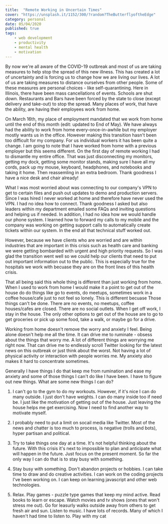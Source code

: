 ```yaml
---
title:  "Remote Working in Uncertain Times" 
cover: "https://unsplash.it/1152/300/?random?TheButterflyoftheEdge"
category: personal
date: 05/04/2020
published: true
tags:
    - web development
    - productivity
    - mental health
    - motivation
---
```


By now we're all aware of the COVID-19 outbreak and most of us are taking measures to help stop the spread of this new illness. This has created a lot of uncertainty and is forcing us to change how we are living our lives. A lot of us are taking measures to distance ourselves from other people. Some of these measures are personal choices - like self-quarantining. Here in Illinois, there have been mass cancellations of events. Schools are shut down. Restaurants and Bars have been forced by the state to close (except delivery and take-out) to stop the spread. Many places of work, that have the ability, are having their employees work from home. 

On March 16th, my place of employment mandated that we work from home until the end of this month (edit: updated to End of May). We have always had the ability to work from home every-once-in-awhile but my employer mostly wants us in the office. However making this transition hasn't been too difficult for my company. For us individual workers it has been quite a change. I am going to note that I have worked from home with a previous employer but this seems different. On the first day of remote working I had to dismantle my entire office. That was just disconnecting my monitors, getting my dock, getting some monitor stands, making sure I have all my cords, pack up my mouse, keyboard, headphones, and notebooks and taking it home. Then reassemling in an extra bedroom. Thank goodness I have a nice desk and chair already!

What I was most worried about was connecting to our company's VPN to get to certain files and push out updates to demo and production servers. Since I was hired I never worked at home and therefore have never used the VPN. I had no idea how to connect. Thank goodness I asked but also leaders within my department emailed some FAQs and inviting questions and helping us if needed. In addition, I had no idea how we would handle our phone system. I learned how to forward my calls to my mobile and the company was working on getting support calls to automatically create tickets within our system. In the end all that technical stuff worked out.

However, because we have clients who are worried and are within industries that are important in this crisis such as health care and banking we were getting bombarded with urgent and high priority requests. So I was glad the transition went well so we could help our clients that need to put out important information out to the public. This is especially true for the hospitals we work with becuase they are on the front lines of this health crisis.

That all being said this whole thing is different than just working from home. When I used to work from home I would make it a point to get out of the house do do things like go to events, do meetups, sometimes work in a coffee house/cafe just to not feel so lonely. This is different becuase Those things can't be done. There are no events, no meetups, coffee houses/cafes are closed. There are no social outlets. When I get off work, I stay in the house. The only other options to get out of the house are to go to get groceries or pick up some food, take a walk, or maybe go for a drive. 

Working from home doesn't remove the worry and anxiety I feel. Being alone doesn't help me all the time. It can drive me to ruminate - obsess about the things that worry me. A lot of different things are worrying me right now. That can drive me to endlessly scroll Twitter looking for the latest news on this outbreak or just think about the worst. Not having a lot of physical activity or interaction with people worries me. My anxiety also makes it hard to concentrate sometimes.

Generally I have things I do that keep me from rumination and ease my anxiety and some of those things I can't do like I have been. I have to figure out new things. What are some new things I can do?

1. I can't go to the gym to do my workouts. However, if it's nice I can do many outside. I just don't have weights. I can do many inside too if need be. I just like the motivation of getting out of the house. Just leaving the house helps me get exercising. Now I need to find another way to motivate myself.

2. I probably need to put a limit on socail media like Twitter. Most of the news and chatter is too much to process, is negative (trolls and bots), hyper partisan and political. 

3. Try to take things one day at a time. It's not helpful thinking about the future. With this crisis it's next to impossible to plan and anticipate what will happen in the future. Just focus on the present moment. So far the only way I can do that is to stay busy with something.

4. Stay busy with something. Don't abandon projects or hobbies. I can take time to draw and do creative activities. I can work on the coding projects I've been working on. I can keep on learning javascript and other web technologies.

5. Relax. Play games - puzzle type games that keep my mind active. Read books to learn or escape. Watch movies and tv shows (ones that won't stress me out). Go for leasurly walks outside away from others to get fresh air and sun. Listen to music. I have lots of records. Many of which I haven't had time to listen to. Play with my cat



